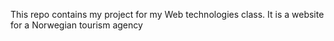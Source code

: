 This repo contains my project for my Web technologies class. It is a website for a Norwegian tourism agency